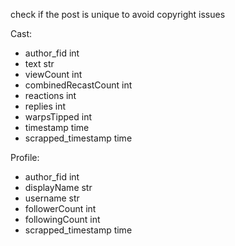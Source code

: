 
check if the post is unique to avoid copyright issues




Cast:
- author_fid int
- text str
- viewCount int
- combinedRecastCount int
- reactions int
- replies int
- warpsTipped int
- timestamp time
- scrapped_timestamp time


Profile:
- author_fid int 
- displayName str
- username str
- followerCount int
- followingCount int
- scrapped_timestamp time

